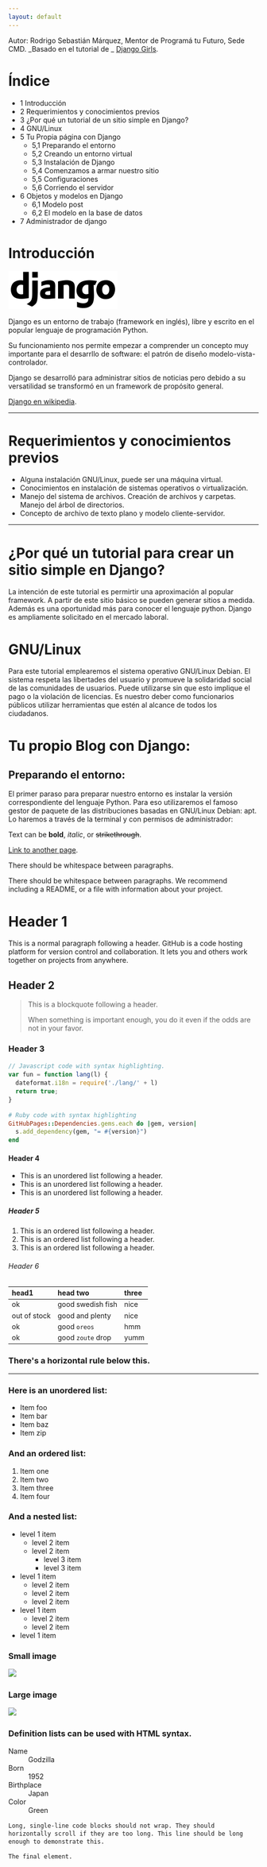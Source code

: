 ```yaml
---
layout: default
---
```


Autor: Rodrigo Sebastián Márquez, Mentor de Programá tu Futuro, Sede CMD.
_Basado en el tutorial de _ [Django Girls](https://argentinaenpython.com/django-girls/gitbook/).

# [](#header-1)Índice

- 1  Introducción
- 2  Requerimientos y conocimientos previos
- 3 ¿Por qué un tutorial de un sitio simple en Django?
- 4 GNU/Linux
- 5 Tu Propia página con Django
  - 5,1 Preparando el entorno
  - 5,2 Creando un entorno virtual
  - 5,3 Instalación de Django
  - 5,4 Comenzamos a armar nuestro sitio
  - 5,5 Configuraciones
  - 5,6 Corriendo el servidor
- 6 Objetos y modelos en Django
  - 6,1 Modelo post
  - 6,2 El modelo en la base de datos
- 7 Administrador de django

# [](#header-1)Introducción

![](https://github.com/ghrosema/PaginaDjango/blob/master/docs/assets/IMG/220px-Django_logo.svg.png)

Django es un entorno de trabajo (framework en inglés), libre y escrito en el popular lenguaje de
programación Python.

Su funcionamiento nos permite empezar a comprender un concepto muy importante para el
desarrllo de software: el patrón de diseño modelo-vista-controlador.

Django se desarrolló para administrar sitios de noticias pero debido a su versatilidad se transformó
en un framework de propósito general.

[Django en wikipedia](https://es.wikipedia.org/wiki/Django_(framework)).

***

# [](#header-1)Requerimientos y conocimientos previos

*  Alguna instalación GNU/Linux, puede ser una máquina virtual.
*  Conocimientos en instalación de sistemas operativos o virtualización.
*  Manejo del sistema de archivos. Creación de archivos y carpetas. Manejo del árbol de directorios.
*  Concepto de archivo de texto plano y modelo cliente-servidor.

***

# [](#header-1)¿Por qué un tutorial para crear un sitio simple en Django?

La intención de este tutorial es permirtir una aproximación al popular framework. A partir de este
sitio básico se pueden generar sitios a medida. Además es una oportunidad más para conocer el
lenguaje python. Django es ampliamente solicitado en el mercado laboral.

# [](#header-1)GNU/Linux

Para este tutorial emplearemos el sistema operativo GNU/Linux Debian. El sistema respeta las
libertades del usuario y promueve la solidaridad social de las comunidades de usuarios. Puede
utilizarse sin que esto implique el pago o la violación de licencias. Es nuestro deber como
funcionarios públicos utilizar herramientas que estén al alcance de todos los ciudadanos.

# [](#header-1)Tu propio Blog con Django:

## [](#header-2)Preparando el entorno:

El primer paraso para preparar nuestro entorno es instalar la versión correspondiente del lenguaje
Python. Para eso utilizaremos el famoso gestor de paquete de las distribuciones basadas en
GNU/Linux Debian: apt. Lo haremos a través de la terminal y con permisos de administrador:


Text can be **bold**, _italic_, or ~~strikethrough~~.

[Link to another page](another-page).

There should be whitespace between paragraphs.

There should be whitespace between paragraphs. We recommend including a README, or a file with information about your project.

# [](#header-1)Header 1

This is a normal paragraph following a header. GitHub is a code hosting platform for version control and collaboration. It lets you and others work together on projects from anywhere.

## [](#header-2)Header 2

> This is a blockquote following a header.
>
> When something is important enough, you do it even if the odds are not in your favor.

### [](#header-3)Header 3

```js
// Javascript code with syntax highlighting.
var fun = function lang(l) {
  dateformat.i18n = require('./lang/' + l)
  return true;
}
```

```ruby
# Ruby code with syntax highlighting
GitHubPages::Dependencies.gems.each do |gem, version|
  s.add_dependency(gem, "= #{version}")
end
```

#### [](#header-4)Header 4

*   This is an unordered list following a header.
*   This is an unordered list following a header.
*   This is an unordered list following a header.

##### [](#header-5)Header 5

1.  This is an ordered list following a header.
2.  This is an ordered list following a header.
3.  This is an ordered list following a header.

###### [](#header-6)Header 6

| head1        | head two          | three |
|:-------------|:------------------|:------|
| ok           | good swedish fish | nice  |
| out of stock | good and plenty   | nice  |
| ok           | good `oreos`      | hmm   |
| ok           | good `zoute` drop | yumm  |

### There's a horizontal rule below this.

* * *

### Here is an unordered list:

*   Item foo
*   Item bar
*   Item baz
*   Item zip

### And an ordered list:

1.  Item one
1.  Item two
1.  Item three
1.  Item four

### And a nested list:

- level 1 item
  - level 2 item
  - level 2 item
    - level 3 item
    - level 3 item
- level 1 item
  - level 2 item
  - level 2 item
  - level 2 item
- level 1 item
  - level 2 item
  - level 2 item
- level 1 item

### Small image

![](https://assets-cdn.github.com/images/icons/emoji/octocat.png)

### Large image

![](https://guides.github.com/activities/hello-world/branching.png)


### Definition lists can be used with HTML syntax.

<dl>
<dt>Name</dt>
<dd>Godzilla</dd>
<dt>Born</dt>
<dd>1952</dd>
<dt>Birthplace</dt>
<dd>Japan</dd>
<dt>Color</dt>
<dd>Green</dd>
</dl>

```
Long, single-line code blocks should not wrap. They should horizontally scroll if they are too long. This line should be long enough to demonstrate this.
```

```
The final element.
```
